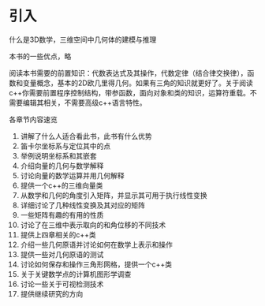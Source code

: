 # 引入  

什么是3D数学，三维空间中几何体的建模与推理  

本书的一些优点，略

阅读本书需要的前置知识：代数表达式及其操作，代数定律（结合律交换律），函数和变量概念，基本的2D欧几里得几何。如果有三角的知识就更好了。关于阅读c++你需要前置程序控制结构，带参函数，面向对象和类的知识，运算符重载。不需要编辑其相关，不需要高级c++语言特性。

各章节内容速览  

1. 讲解了什么人适合看此书，此书有什么优势  
2. 笛卡尔坐标系与定位其中的点  
3. 举例说明坐标系和其嵌套  
4. 介绍向量的几何与数学解释  
5. 讨论向量的数学运算并用几何解释  
6. 提供一个c++的三维向量类  
7. 从数学和几何的角度引入矩阵，并显示其可用于执行线性变换  
8. 详细讨论了几种线性变换及其对应的矩阵  
9. 一些矩阵有趣的有用的性质  
10. 讨论了在三维中表示取向的和角位移的不同技术  
11. 提供上四章相关的c++类  
12. 介绍一些几何原语并讨论如何在数学上表示和操作  
13. 提供一些对几何原语的测试  
14. 讨论如何保存和操作三角形网格，提供一个c++类  
15. 关于关键数学点的计算机图形学调查  
16. 讨论一些关于可视检测技术  
17. 提供继续研究的方向  